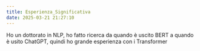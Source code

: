 ```yaml
---
title: Esperienza_Significativa
date: 2025-03-21 21:27:10
---
```


Ho un dottorato in NLP, ho fatto ricerca da quando è uscito BERT a quando è usito ChatGPT, quindi ho grande esperienza con i Transformer